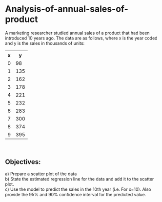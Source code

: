 # Analysis-of-annual-sales-of-product
A marketing researcher studied annual sales of a product that had been introduced 10 years
ago. The data are as follows, where x is the year coded and y is the sales in thousands of units:<br>
<table>
  <tr>
    <th>x</th>
    <th>y</th>
  </tr>
  <tr>
    <td>0</td>
    <td>98</td>
  </tr>
  <tr>
    <td>1</td>
    <td>135</td>
  </tr>
  <tr>
    <td>2</td>
    <td>162</td>
  </tr>
  <tr>
    <td>3</td>
    <td>178</td>
  </tr>
  <tr>
    <td>4</td>
    <td>221</td>
  </tr>
  <tr>
    <td>5</td>
    <td>232</td>
  </tr>
  <tr>
    <td>6</td>
    <td>283</td>
  </tr>
  <tr>
    <td>7</td>
    <td>300</td>
  </tr>
  <tr>
    <td>8</td>
    <td>374</td>
  </tr>
  <tr>
    <td>9</td>
    <td>395</td>
  </tr>
</table>

<br>

## Objectives:

a) Prepare a scatter plot of the data<br>
b) State the estimated regression line for the data and add it to the scatter plot.<br>
c) Use the model to predict the sales in the 10th year (i.e. For x=10). Also provide the 95% and
90% confidence interval for the predicted value.<br>

